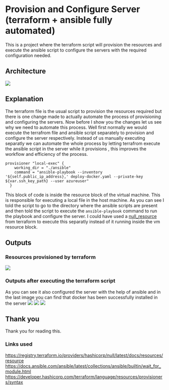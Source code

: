 # Provision and Configure Server (terraform + ansible fully automated)
This is a project where the terraform script will provision the resources and execute the ansible script to configure the servers with the required configuration needed.

## Architecture
<img src="https://github.com/rghdrizzle/Docker-ansible-project-2-/blob/main/ansibleproject2workflow.png">

## Explanation
The terraform file is the usual script to provision the resources required but there is one change made to actually automate the process of provisioning and configuring the servers.
Now before I show you the changes let us see why we need to automate this process. Well first normally we would execute the terrafrom file and ansible script separately to provision and configure the server respectively. Instead of us manually executing separatly we can automate the whole process by letting terrafrom execute the ansible script in the server while it provisions , this improves the workflow and efficiency of the process.
```HCL:
provisioner "local-exec" {
    working_dir = "./ansible"
    command = "ansible-playbook --inventory '${self.public_ip_address},' deploy-docker.yaml --private-key ${var.ssh_key_path} --user azureuser"
  }
  ```
This block of code is inside the resource block of the virtual machine. This is responsible for executing a local file in the host machine. As you can see I told the script to go to the directory where the ansible scripts are present and then told the script to execute the `ansible-playbook` command to run the playbook and configure the server. I could have used a <a href="https://registry.terraform.io/providers/hashicorp/null/latest/docs/resources/resource">null_resource</a> from terraform to execute this separatly instead of it running inside the vm resource block.

## Outputs

### Resources provisioned by terraform
<img src="https://github.com/rghdrizzle/Docker-ansible-project-2-/blob/main/Screenshot%20(182).png">

### Outputs after executing the terraform script
As you can see it also configured the server with the help of ansible and in the last image you can find that docker has been successfully installed in the server
<img src="https://github.com/rghdrizzle/Docker-ansible-project-2-/blob/main/Screenshot%20(179).png">
<img src="https://github.com/rghdrizzle/Docker-ansible-project-2-/blob/main/Screenshot%20(180).png">
<img src="https://github.com/rghdrizzle/Docker-ansible-project-2-/blob/main/Screenshot%20(181).png">
## Thank you
Thank you for reading this.

### Links used
https://registry.terraform.io/providers/hashicorp/null/latest/docs/resources/resource
https://docs.ansible.com/ansible/latest/collections/ansible/builtin/wait_for_module.html
https://developer.hashicorp.com/terraform/language/resources/provisioners/syntax
